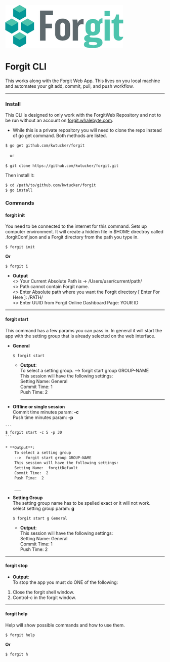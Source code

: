 ![forgit logo](/forgit_md_logo.png)

# Forgit CLI
This works along with the Forgit Web App. This lives on you local machine and automates your git add, commit, pull, and push workflow.
***

### Install
This CLI is designed to only work with the ForgitWeb Repository and not to be run without an account on [forgit.whalebyte.com](http://forgit.whalebyte.com/).
 - While this is a private repository you will need to clone the repo instead of go get command. Both methods are listed.

```
$ go get github.com/kwtucker/forgit

  or

$ git clone https://github.com/kwtucker/forgit.git
```

Then install it:

```
$ cd /path/to/github.com/kwtucker/forgit
$ go install
```


### Commands

#### forgit init
You need to be connected to the internet for this command. Sets up computer environment. It will create a hidden file in $HOME directroy called .forgitConf.json and a Forgit directory from the path you type in.

```
$ forgit init
```
**Or**
```
$ forgit i
```  
* **Output**  
    <> Your Current Absolute Path is -> /Users/user/current/path/  
    <>  Path cannot contain Forgit name.  
    <> Enter Absolute path where you want the Forgit directory [ Enter For Here ]: /PATH/  
    <> Enter UUID from Forgit Online Dashboard Page: YOUR ID

___

#### forgit start
This command has a few params you can pass in. In general it will start the app with the setting group that is already selected on the web interface.  
  * **General**  

    ```
    $ forgit start
    ```  

    * **Output**:  
        To select a setting group.
        -->  forgit start group GROUP-NAME  
        This session will have the following settings:  
        Setting Name:  General  
        Commit Time:  1  
        Push Time:  2  

        ___

  *  **Offline or single session**  
    Commit time minutes param: **-c**  
    Push time minutes param: **-p**

    ```
    $ forgit start -c 5 -p 30
    ```

    * **Output**:  
        To select a setting group  
        -->  forgit start group GROUP-NAME  
        This session will have the following settings:  
        Setting Name:  forgitDefault  
        Commit Time:  2  
        Push Time:  2

        ___

  * **Setting Group**  
    The setting group name has to be spelled exact or it will not work.  
    select setting group param: **g**  

    ```
    $ forgit start g General
    ```

    * **Output**:  
        This session will have the following settings:  
        Setting Name:  General  
        Commit Time:  1  
        Push Time:  2

___

#### forgit stop  

 * **Output**:   
  To stop the app you must do ONE of the following:  
  1. Close the forgit shell window.  
  2. Control-c in the forgit window.

___

#### forgit help
Help will show possible commands and how to use them.  

```
$ forgit help
```

**Or**

```
$ forgit h
```

